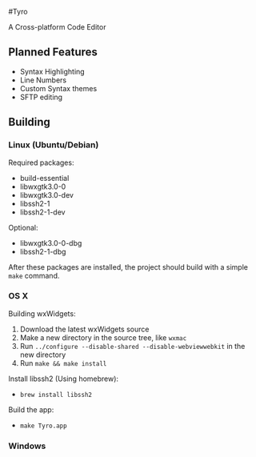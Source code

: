 #Tyro

A Cross-platform Code Editor

## Planned Features

* Syntax Highlighting
* Line Numbers
* Custom Syntax themes
* SFTP editing

## Building

### Linux (Ubuntu/Debian)
Required packages:

* build-essential
* libwxgtk3.0-0
* libwxgtk3.0-dev
* libssh2-1
* libssh2-1-dev

Optional:

* libwxgtk3.0-0-dbg
* libssh2-1-dbg


After these packages are installed, the project should build with a simple `make` command.

### OS X
Building wxWidgets:

1. Download the latest wxWidgets source
2. Make a new directory in the source tree, like `wxmac`
3. Run `../configure --disable-shared --disable-webviewwebkit` in the new directory
4. Run `make && make install`

Install libssh2 (Using homebrew):

* `brew install libssh2`

Build the app:

* `make Tyro.app`

### Windows

 
